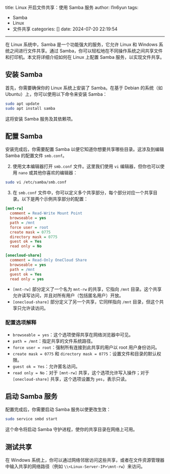 title: Linux 开启文件共享：使用 Samba 服务
author: l1n6yun
tags: 
 - Samba
 - Linux
 - 文件共享
categories: []
date: 2024-07-20 22:19:54
---
在 Linux 系统中，Samba 是一个功能强大的服务，它允许 Linux 和 Windows 系统之间进行文件共享。通过 Samba，你可以轻松地在不同操作系统之间共享文件和打印机。本文将详细介绍如何在 Linux 上配置 Samba 服务，以实现文件共享。

## 安装 Samba

首先，你需要确保你的 Linux 系统上安装了 Samba。在基于 Debian 的系统（如 Ubuntu）上，你可以使用以下命令来安装 Samba：

```bash
sudo apt update
sudo apt install samba
```

这将安装 Samba 服务及其依赖项。

## 配置 Samba

安装完成后，你需要配置 Samba 以便它知道你想要共享哪些目录。这涉及到编辑 Samba 的配置文件 `smb.conf`。

2.  使用文本编辑器打开 `smb.conf` 文件。这里我们使用 `vi` 编辑器，但你也可以使用 `nano` 或其他你喜欢的编辑器：

```bash
sudo vi /etc/samba/smb.conf
```

3.  在 `smb.conf` 文件中，你可以定义多个共享部分，每个部分对应一个共享目录。以下是两个示例共享部分的配置：

```ini
[mnt-rw]
  comment = Read-Write Mount Point
  browseable = yes
  path = /mnt
  force user = root
  create mask = 0775
  directory mask = 0775
  guest ok = Yes
  read only = No

[onecloud-share]
  comment = Read-Only OneCloud Share
  browseable = yes
  path = /mnt
  guest ok = Yes
  read only = yes
```

-   `[mnt-rw]` 部分定义了一个名为 `mnt-rw` 的共享，它指向 `/mnt` 目录。这个共享允许读写访问，并且对所有用户（包括匿名用户）开放。
-   `[onecloud-share]` 部分定义了另一个共享，它同样指向 `/mnt` 目录，但这个共享只允许读访问。

### 配置选项解释

-   `browseable = yes`：这个选项使得共享在网络浏览器中可见。
-   `path = /mnt`：指定共享的文件系统路径。
-   `force user = root`：强制所有连接到此共享的用户以 root 用户身份访问。
-   `create mask = 0775` 和 `directory mask = 0775`：设置文件和目录的默认权限。
-   `guest ok = Yes`：允许匿名访问。
-   `read only = No`：对于 `[mnt-rw]` 共享，这个选项允许写入操作；对于 `[onecloud-share]` 共享，这个选项设置为 `yes`，表示只读。

## 启动 Samba 服务

配置完成后，你需要启动 Samba 服务以使更改生效：

```bash
sudo service smbd start
```

这个命令将启动 Samba 守护进程，使你的共享目录在网络上可用。

## 测试共享

在 Windows 系统上，你可以通过网络邻居访问这些共享，或者在文件资源管理器中输入共享的网络路径（例如 `\\<Linux-Server-IP>\mnt-rw`）来访问。